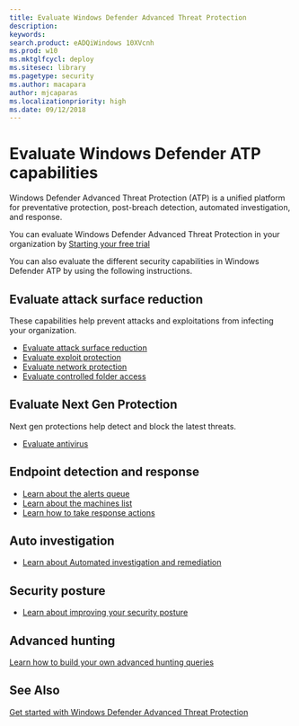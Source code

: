 ```yaml
---
title: Evaluate Windows Defender Advanced Threat Protection
description: 
keywords: 
search.product: eADQiWindows 10XVcnh
ms.prod: w10
ms.mktglfcycl: deploy
ms.sitesec: library
ms.pagetype: security
ms.author: macapara
author: mjcaparas
ms.localizationpriority: high
ms.date: 09/12/2018
---
```


# Evaluate Windows Defender ATP capabilities
Windows Defender Advanced Threat Protection (ATP) is a unified platform for preventative protection, post-breach detection, automated investigation, and response.

You can evaluate Windows Defender Advanced Threat Protection in your organization by [Starting your free trial](https://www.microsoft.com/en-us/WindowsForBusiness/windows-atp)

You can also evaluate the different security capabilities in Windows Defender ATP by using the following instructions. 

## Evaluate attack surface reduction
These capabilities help prevent attacks and exploitations from infecting your organization.
- [Evaluate attack surface reduction](./windows-defender-exploit-guard/evaluate-attack-surface-reduction.md)
- [Evaluate exploit protection](windows-defender-exploit-guard/evaluate-exploit-protection.md)
- [Evaluate network protection](windows-defender-exploit-guard/evaluate-exploit-protection.md)
- [Evaluate controlled folder access](evaluate-controlled-folder-access.md)

## Evaluate Next Gen Protection
Next gen protections help detect and block the latest threats.
- [Evaluate antivirus](windows-defender-antivirus/evaluate-windows-defender-antivirus.md)

## Endpoint detection and response
- [Learn about the alerts queue](windows-defender-atp/alerts-queue-windows-defender-advanced-threat-protectio)
- [Learn about the machines list](windows-defender-atp/machines-view-overview-windows-defender-advanced-threat-protection.md)
- [Learn how to take response actions](windows-defender-atp/response-actions-windows-defender-advanced-threat-protection.md)
## Auto investigation
- [Learn about Automated investigation and remediation](windows-defender-atp/automated-investigations-windows-defender-advanced-threat-protection.md)

## Security posture
- [Learn about improving your security posture](windows-defender-atp/secure-score-dashboard-windows-defender-advanced-threat-protection.md)

## Advanced hunting
[Learn how to build your own advanced hunting queries](windows-defender-atp/advanced-hunting-windows-defender-advanced-threat-protection.md)

## See Also
[Get started with Windows Defender Advanced Threat Protection](get-started.md)